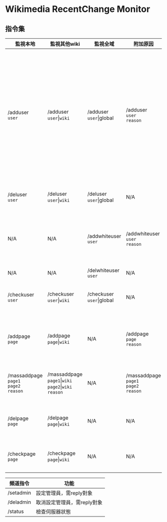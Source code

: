 # Wikimedia RecentChange Monitor

## 指令集
| 監視本地 | 監視其他wiki | 監視全域 | 附加原因 | 功能 |
| ---- | ---- | ---- | ---- | ---- |
| /adduser<br>`user` | /adduser<br>`user`&#124;`wiki` | /adduser<br>`user`&#124;global | /adduser<br>`user`<br>`reason` | 監視`user`在`wiki`的編輯<br>`user`可使用單一IP地址、CIDR、IP區段<br>`wiki`須使用[資料庫名](https://quarry.wmflabs.org/query/278)(不含_p)<br>可附加原因`reason` |
| /deluser<br>`user` | /deluser<br>`user`&#124;`wiki` | /deluser<br>`user`&#124;global| N/A | 取消監視`user`在`wiki`的編輯 |
| N/A | N/A | /addwhiteuser<br>`user` | /addwhiteuser<br>`user`<br>`reason` | 永不監視`user`在全域的編輯<br>可附加原因`reason` |
| N/A | N/A | /delwhiteuser<br>`user` | N/A | 移除白名單 |
| /checkuser<br>`user` | /checkuser<br>`user`&#124;`wiki` | /checkuser<br>`user`&#124;global| N/A | 列出`user`的監視狀態 |
| /addpage<br>`page` | /addpage<br>`page`&#124;`wiki` | N/A |  /addpage<br>`page`<br>`reason` | 監視`wiki`上的`page`的編輯<br>可附加原因`reason` |
| /massaddpage<br>`page1`<br>`page2`<br>`reason` | /massaddpage<br>`page1`&#124;`wiki`<br>`page2`&#124;`wiki`<br>`reason` | N/A |  /massaddpage<br>`page1`<br>`page2`<br>`reason` | 大量監視頁面<br>**必須**附加原因`reason` |
| /delpage<br>`page` | /delpage<br>`page`&#124;`wiki` | N/A | N/A | 取消監視`wiki`上的`page`的編輯 |
| /checkpage<br>`page` | /checkpage<br>`page`&#124;`wiki` | N/A | N/A | 列出`page`的監視狀態 |

| 頻道指令 | 功能 |
| ------------- | ------------- |
| /setadmin | 設定管理員，需reply對象 |
| /deladmin | 取消設定管理員，需reply對象 |
| /status | 檢查伺服器狀態 |
